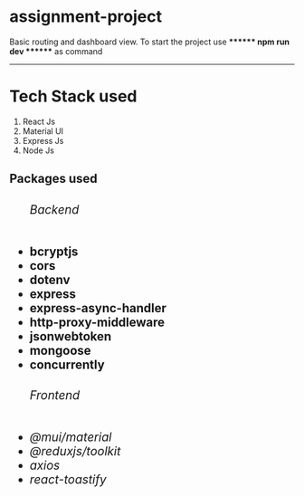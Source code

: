# assignment-project
Basic routing and dashboard view.
To start the project use <b>****** npm run dev ******</b> as command
<hr/>
<h1>Tech Stack used</h1>
<ol>
  <li>React Js</li>
  <li>Material UI</li>
  <li>Express Js</li>
  <li>Node Js</li>
</ol>
<h2>Packages used<h2/>
  <ul>
    <h6>Backend</h6>
    <li>bcryptjs</li>
    <li>cors</li>
    <li>dotenv</li>
    <li>express</li>
    <li>express-async-handler</li>
    <li>http-proxy-middleware</li>
    <li>jsonwebtoken</li>
    <li>mongoose</li>
    <li>concurrently</li>
    <h6>Frontend<h6/>
    <li>@mui/material</li>
    <li>@reduxjs/toolkit</li>
    <li>axios</li>
    <li>react-toastify</li>
  <ul/>
